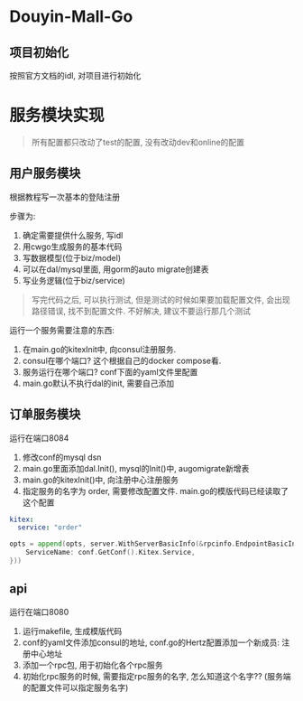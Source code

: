 # Douyin-Mall-Go

## 项目初始化
按照官方文档的idl, 对项目进行初始化


# 服务模块实现
> 所有配置都只改动了test的配置, 没有改动dev和online的配置

## 用户服务模块
根据教程写一次基本的登陆注册

步骤为: 
1. 确定需要提供什么服务, 写idl
2. 用cwgo生成服务的基本代码
3. 写数据模型(位于biz/model)
4. 可以在dal/mysql里面, 用gorm的auto migrate创建表
4. 写业务逻辑(位于biz/service)

> 写完代码之后, 可以执行测试, 但是测试的时候如果要加载配置文件, 会出现路径错误, 找不到配置文件. 不好解决, 建议不要运行那几个测试

运行一个服务需要注意的东西:
1. 在main.go的kitexInit中, 向consul注册服务. 
2. consul在哪个端口? 这个根据自己的docker compose看.
3. 服务运行在哪个端口? conf下面的yaml文件里配置
4. main.go默认不执行dal的init, 需要自己添加

## 订单服务模块
运行在端口8084
1. 修改conf的mysql dsn
2. main.go里面添加dal.Init(), mysql的Init()中, augomigrate新增表
3. main.go的kitexInit()中, 向注册中心注册服务
4. 指定服务的名字为 order, 需要修改配置文件. main.go的模版代码已经读取了这个配置

```yaml
kitex:
  service: "order"
```

```go
opts = append(opts, server.WithServerBasicInfo(&rpcinfo.EndpointBasicInfo{
    ServiceName: conf.GetConf().Kitex.Service,
}))
```


## api
运行在端口8080
1. 运行makefile, 生成模版代码
2. conf的yaml文件添加consul的地址, conf.go的Hertz配置添加一个新成员: 注册中心地址
3. 添加一个rpc包, 用于初始化各个rpc服务
4. 初始化rpc服务的时候, 需要指定rpc服务的名字, 怎么知道这个名字?? (服务端的配置文件可以指定服务名字)
